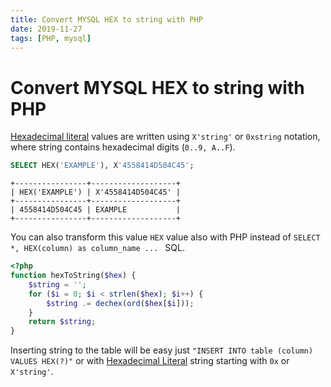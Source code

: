 ```yaml
---
title: Convert MYSQL HEX to string with PHP
date: 2019-11-27
tags: [PHP, mysql]
---
```


# Convert MYSQL HEX to string with PHP

[Hexadecimal literal](https://dev.mysql.com/doc/refman/8.0/en/hexadecimal-literals.html) values are 
written using `X'string'` or `0xstring` notation, where string contains hexadecimal digits (`0..9, A..F`). 
 
```sql
SELECT HEX('EXAMPLE'), X'4558414D504C45';
```

```text
+----------------+-------------------+
| HEX('EXAMPLE') | X'4558414D504C45' |
+----------------+-------------------+
| 4558414D504C45 | EXAMPLE           |
+----------------+-------------------+
```

You can also transform this value `HEX` value also with PHP instead of `SELECT *, HEX(column) as column_name ... ` SQL.

```php
<?php
function hexToString($hex) {
	$string = '';
	for ($i = 0; $i < strlen($hex); $i++) {
		$string .= dechex(ord($hex[$i]));
	}
	return $string;
}
```

Inserting string to the table will be easy just `"INSERT INTO table (column) VALUES HEX(?)"` or with [Hexadecimal Literal](https://dev.mysql.com/doc/refman/8.0/en/hexadecimal-literals.html) string starting with `0x` or `X'string'`.

